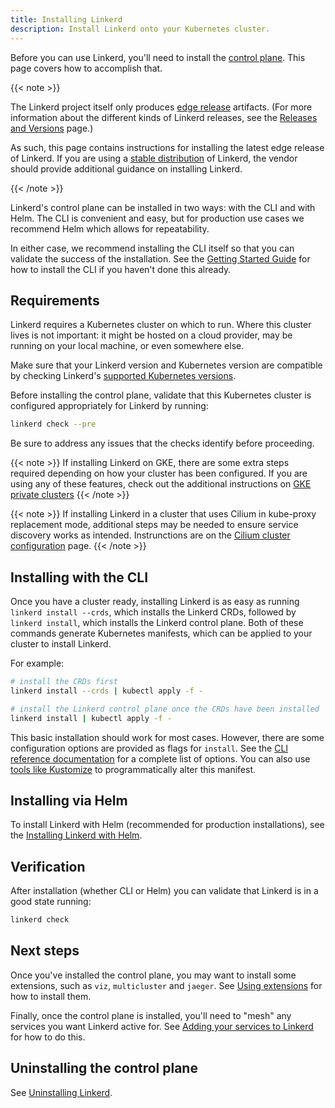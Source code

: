 ```yaml
---
title: Installing Linkerd
description: Install Linkerd onto your Kubernetes cluster.
---
```


Before you can use Linkerd, you'll need to install the [control
plane](../reference/architecture/#control-plane). This page covers how to
accomplish that.

{{< note >}}

The Linkerd project itself only produces [edge release](/releases/) artifacts.
(For more information about the different kinds of Linkerd releases, see the
[Releases and Versions](/releases/) page.)

As such, this page contains instructions for installing the latest edge
release of Linkerd. If you are using a [stable
distribution](/releases/#stable) of Linkerd, the vendor should provide
additional guidance on installing Linkerd.

{{< /note >}}

Linkerd's control plane can be installed in two ways: with the CLI and with
Helm. The CLI is convenient and easy, but for production use cases we recommend
Helm which allows for repeatability.

In either case, we recommend installing the CLI itself so that you can validate
the success of the installation. See the [Getting Started
Guide](../getting-started/) for how to install the CLI if you haven't done
this already.

## Requirements

Linkerd requires a Kubernetes cluster on which to run. Where this cluster lives
is not important: it might be hosted on a cloud provider, may be running on your
local machine, or even somewhere else.

Make sure that your Linkerd version and Kubernetes version are compatible by
checking Linkerd's [supported Kubernetes
versions](../reference/k8s-versions/).

Before installing the control plane, validate that this Kubernetes cluster is
configured appropriately for Linkerd by running:

```bash
linkerd check --pre
```

Be sure to address any issues that the checks identify before proceeding.

{{< note >}}
If installing Linkerd on GKE, there are some extra steps required depending on
how your cluster has been configured. If you are using any of these features,
check out the additional instructions on [GKE private
clusters](../reference/cluster-configuration/#private-clusters)
{{< /note >}}

{{< note >}}
If installing Linkerd in a cluster that uses Cilium in kube-proxy replacement
mode, additional steps may be needed to ensure service discovery works as
intended. Instrunctions are on the [Cilium cluster
configuration](../reference/cluster-configuration/#cilium) page.
{{< /note >}}

## Installing with the CLI

Once you have a cluster ready, installing Linkerd is as easy as running `linkerd
install --crds`, which installs the Linkerd CRDs, followed by `linkerd install`,
which installs the Linkerd control plane. Both of these commands generate
Kubernetes manifests, which can be applied to your cluster to install Linkerd.

For example:

```bash
# install the CRDs first
linkerd install --crds | kubectl apply -f -

# install the Linkerd control plane once the CRDs have been installed
linkerd install | kubectl apply -f -
```

This basic installation should work for most cases. However, there are some
configuration options are provided as flags for `install`. See the [CLI
reference documentation](../reference/cli/install/) for a complete list of
options. You can also use [tools like Kustomize](customize-install/) to
programmatically alter this manifest.

## Installing via Helm

To install Linkerd with Helm (recommended for production installations),
see the [Installing Linkerd with Helm](install-helm/).

## Verification

After installation (whether CLI or Helm) you can validate that Linkerd is in a
good state running:

```bash
linkerd check
```

## Next steps

Once you've installed the control plane, you may want to install some
extensions, such as `viz`, `multicluster` and `jaeger`. See [Using
extensions](extensions/) for how to install them.

Finally, once the control plane is installed, you'll need to "mesh" any services
you want Linkerd active for. See [Adding your services to
Linkerd](adding-your-service/) for how to do this.

## Uninstalling the control plane

See [Uninstalling Linkerd](uninstall/).
